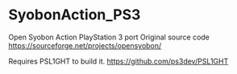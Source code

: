 # SyobonAction_PS3
Open Syobon Action PlayStation 3 port
Original source code https://sourceforge.net/projects/opensyobon/

Requires PSL1GHT to build it.
https://github.com/ps3dev/PSL1GHT
